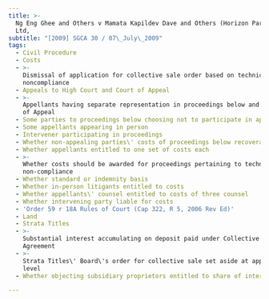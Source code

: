 ```yaml
---
title: >-
  Ng Eng Ghee and Others v Mamata Kapildev Dave and Others (Horizon Partners Pte
  Ltd,
subtitle: "[2009] SGCA 30 / 07\_July\_2009"
tags:
  - Civil Procedure
  - Costs
  - >-
    Dismissal of application for collective sale order based on technical
    noncompliance
  - Appeals to High Court and Court of Appeal
  - >-
    Appellants having separate representation in proceedings below and in Court
    of Appeal
  - Some parties to proceedings below choosing not to participate in appeal
  - Some appellants appearing in person
  - Intervener participating in proceedings
  - Whether non-appealing parties\' costs of proceedings below recoverable
  - Whether appellants entitled to one set of costs each
  - >-
    Whether costs should be awarded for proceedings pertaining to technical
    non-compliance
  - Whether standard or indemnity basis
  - Whether in-person litigants entitled to costs
  - Whether appellants\' counsel entitled to costs of three counsel
  - Whether intervening party liable for costs
  - 'Order 59 r 18A Rules of Court (Cap 322, R 5, 2006 Rev Ed)'
  - Land
  - Strata Titles
  - >-
    Substantial interest accumulating on deposit paid under Collective Sale
    Agreement
  - >-
    Strata Titles\' Board\'s order for collective sale set aside at appellate
    level
  - Whether objecting subsidiary proprietors entitled to share of interest

---
```


